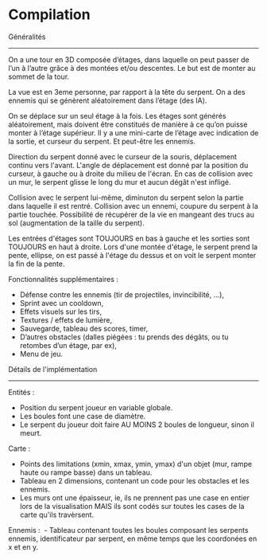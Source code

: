 # Compilation

Généralités
***********

On a une tour en 3D composée d’étages, dans laquelle on peut passer de l’un à l’autre grâce à des montées et/ou descentes. 
Le but est de monter au sommet de la tour.

La vue est en 3eme personne, par rapport à la tête du serpent.
On a des ennemis qui se génèrent aléatoirement dans l’étage (des IA).

On se déplace sur un seul étage à la fois.
Les étages sont générés aléatoirement, mais doivent être constitués de manière à ce qu’on puisse monter à l’étage supérieur.
Il y a une mini-carte de l’étage avec indication de la sortie, et curseur du serpent. Et peut-être les ennemis.

Direction du serpent donné avec le curseur de la souris, déplacement continu vers l'avant.
L'angle de déplacement est donné par la position du curseur, à gauche ou à droite du milieu de l'écran.
En cas de collision avec un mur, le serpent glisse le long du mur et aucun dégât n'est infligé.

Collision avec le serpent lui-même, diminuton du serpent selon la partie dans laquelle il est rentré.
Collision avec un ennemi, coupure du serpent à la partie touchée.
Possibilité de récupérer de la vie en mangeant des trucs au sol (augmentation de la taille du serpent).

Les entrées d'étages sont TOUJOURS en bas à gauche et les sorties sont TOUJOURS en haut à droite.
Lors d'une montée d'étage, le serpent prend la pente, ellipse, on est passé à l'étage du dessus et on voit le serpent monter la fin de la pente.

Fonctionnalités supplémentaires : 
  - Défense contre les ennemis (tir de projectiles, invincibilité, ...),
  - Sprint avec un cooldown,
  - Effets visuels sur les tirs, 
  - Textures / effets de lumière,
  - Sauvegarde, tableau des scores, timer,
  - D’autres obstacles (dalles piégées : tu prends des dégâts, ou tu retombes d’un étage, par ex),
  - Menu de jeu.  
  
Détails de l'implémentation
***************************

Entités :
  - Position du serpent joueur en variable globale.
  - Les boules font une case de diamètre.
  - Le serpent du joueur doit faire AU MOINS 2 boules de longueur, sinon il meurt.

Carte :
  - Points des limitations (xmin, xmax, ymin, ymax) d'un objet (mur, rampe haute ou rampe basse) dans un tableau.
  - Tableau en 2 dimensions, contenant un code pour les obstacles et les ennemis.
  - Les murs ont une épaisseur, ie, ils ne prennent pas une case en entier lors de la visualisation MAIS ils sont codés sur toutes les cases de la carte qu'ils travèrsent.
 
 Ennemis :
  - Tableau contenant toutes les boules composant les serpents ennemis, identificateur par serpent, en même temps que les coordonées en x et en y.
